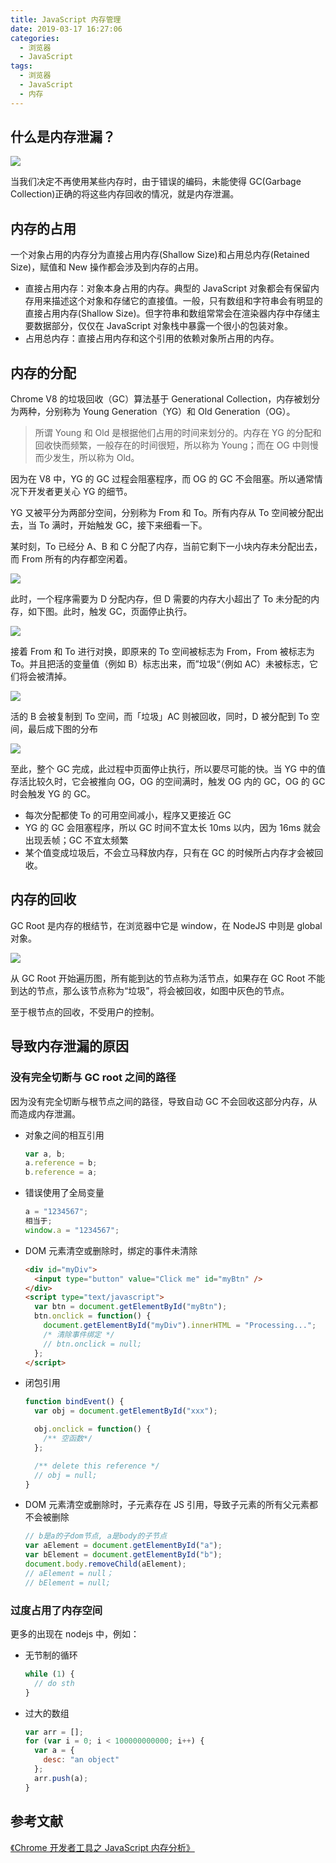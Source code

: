 ```yaml
---
title: JavaScript 内存管理
date: 2019-03-17 16:27:06
categories:
  - 浏览器
  - JavaScript
tags:
  - 浏览器
  - JavaScript
  - 内存
---
```


## 什么是内存泄漏？

![](/images/js-memory-management-5.png)

当我们决定不再使用某些内存时，由于错误的编码，未能使得 GC(Garbage Collection)正确的将这些内存回收的情况，就是内存泄漏。

<!-- more -->

## 内存的占用

一个对象占用的内存分为直接占用内存(Shallow Size)和占用总内存(Retained Size)，赋值和 New 操作都会涉及到内存的占用。

- 直接占用内存：对象本身占用的内存。典型的 JavaScript 对象都会有保留内存用来描述这个对象和存储它的直接值。一般，只有数组和字符串会有明显的直接占用内存(Shallow Size)。但字符串和数组常常会在渲染器内存中存储主要数据部分，仅仅在 JavaScript 对象栈中暴露一个很小的包装对象。
- 占用总内存：直接占用内存和这个引用的依赖对象所占用的内存。

## 内存的分配

Chrome V8 的垃圾回收（GC）算法基于 Generational Collection，内存被划分为两种，分别称为 Young Generation（YG）和 Old Generation（OG）。

> 所谓 Young 和 Old 是根据他们占用的时间来划分的。内存在 YG 的分配和回收快而频繁，一般存在的时间很短，所以称为 Young；而在 OG 中则慢而少发生，所以称为 Old。

因为在 V8 中，YG 的 GC 过程会阻塞程序，而 OG 的 GC 不会阻塞。所以通常情况下开发者更关心 YG 的细节。

YG 又被平分为两部分空间，分别称为 From 和 To。所有内存从 To 空间被分配出去，当 To 满时，开始触发 GC，接下来细看一下。

某时刻，To 已经分 A、B 和 C 分配了内存，当前它剩下一小块内存未分配出去，而 From 所有的内存都空闲着。

![](/images/js-memory-management-1.png)

此时，一个程序需要为 D 分配内存，但 D 需要的内存大小超出了 To 未分配的内存，如下图。此时，触发 GC，页面停止执行。

![](/images/js-memory-management-2.png)

接着 From 和 To 进行对换，即原来的 To 空间被标志为 From，From 被标志为 To。并且把活的变量值（例如 B）标志出来，而”垃圾“（例如 AC）未被标志，它们将会被清掉。

![](/images/js-memory-management-3.png)

活的 B 会被复制到 To 空间，而「垃圾」AC 则被回收，同时，D 被分配到 To 空间，最后成下图的分布

![](/images/js-memory-management-4.png)

至此，整个 GC 完成，此过程中页面停止执行，所以要尽可能的快。当 YG 中的值存活比较久时，它会被推向 OG，OG 的空间满时，触发 OG 内的 GC，OG 的 GC 时会触发 YG 的 GC。

- 每次分配都使 To 的可用空间减小，程序又更接近 GC
- YG 的 GC 会阻塞程序，所以 GC 时间不宜太长 10ms 以内，因为 16ms 就会出现丢帧；GC 不宜太频繁
- 某个值变成垃圾后，不会立马释放内存，只有在 GC 的时候所占内存才会被回收。

## 内存的回收

GC Root 是内存的根结节，在浏览器中它是 window，在 NodeJS 中则是 global 对象。

![](/images/js-memory-management-5.png)

从 GC Root 开始遍历图，所有能到达的节点称为活节点，如果存在 GC Root 不能到达的节点，那么该节点称为“垃圾”，将会被回收，如图中灰色的节点。

至于根节点的回收，不受用户的控制。

## 导致内存泄漏的原因

### 没有完全切断与 GC root 之间的路径

因为没有完全切断与根节点之间的路径，导致自动 GC 不会回收这部分内存，从而造成内存泄漏。

- 对象之间的相互引用
  ```js
  var a, b;
  a.reference = b;
  b.reference = a;
  ```
- 错误使用了全局变量
  ```js
  a = "1234567";
  相当于;
  window.a = "1234567";
  ```
- DOM 元素清空或删除时，绑定的事件未清除
  ```html
  <div id="myDiv">
    <input type="button" value="Click me" id="myBtn" />
  </div>
  <script type="text/javascript">
    var btn = document.getElementById("myBtn");
    btn.onclick = function() {
      document.getElementById("myDiv").innerHTML = "Processing...";
      /* 清除事件绑定 */
      // btn.onclick = null;
    };
  </script>
  ```
- 闭包引用

  ```js
  function bindEvent() {
    var obj = document.getElementById("xxx");

    obj.onclick = function() {
      /** 空函数*/
    };

    /** delete this reference */
    // obj = null;
  }
  ```

- DOM 元素清空或删除时，子元素存在 JS 引用，导致子元素的所有父元素都不会被删除
  ```js
  // b是a的子dom节点, a是body的子节点
  var aElement = document.getElementById("a");
  var bElement = document.getElementById("b");
  document.body.removeChild(aElement);
  // aElement = null；
  // bElement = null;
  ```

### 过度占用了内存空间

更多的出现在 nodejs 中，例如：

- 无节制的循环
  ```js
  while (1) {
    // do sth
  }
  ```
- 过大的数组
  ```js
  var arr = [];
  for (var i = 0; i < 100000000000; i++) {
    var a = {
      desc: "an object"
    };
    arr.push(a);
  }
  ```

## 参考文献

[《Chrome 开发者工具之 JavaScript 内存分析》](http://www.codeceo.com/article/chrome-javascript-memory.html)
